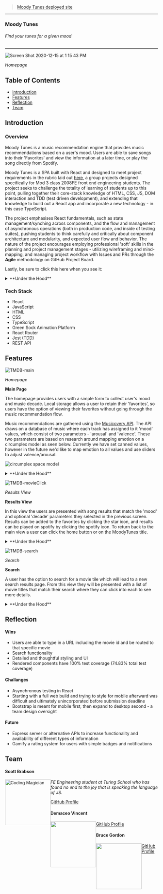 >[Moody Tunes deployed site](https://brabbuss.github.io/moodytunes/)

---

### Moody Tunes
###### Find your tunes for a given mood  

---

![Screen Shot 2020-12-15 at 1 15 43 PM](https://user-images.githubusercontent.com/67513823/102267812-aca02800-3ed7-11eb-9bef-f1bdc34d05a6.png)

*Homepage*


## Table of Contents
* [Introduction](#introduction)
* [Features](#features)
* [Reflection](#reflection)
* [Team](#team)


## Introduction

### Overview
Moody Tunes is a music recommendation engine that provides music recommendations based on a user's mood. Users are able to save songs into their 'Favorites' and view the information at a later time, or play the song directly from Spotify. 

Moody Tunes is a SPA built with React and designed to meet project requirements in the rubric laid out [here](https://frontend.turing.io/projects/module-3/stretch.html), a group projects designed specifically for Mod 3 class 2008FE front end engineering students. The project seeks to challenge the totality of learning of students up to this point, pulling together their core-stack knowledge of HTML, CSS, JS, DOM interaction and TDD (test driven development), and extending that knowledge to build out a React app and incorporate a new technology - in this case TypeScript.

The project emphasises React fundamentals, such as state management/synching across components, and the flow and management of asynchronous operations (both in production code, and inside of testing suites), pushing students to think carefully and critically about component architecture and modularity, and expected user flow and behavior. The nature of the project encourages employing professional 'soft' skills in the planning and project management stages - utilizing wireframing and mind-mapping, and managing project workflow with Issues and PRs through the **Agile** methodology on GitHub Project Board.

Lastly, be sure to click this here when you see it:
<details>
  <summary>**Under the Hood**</summary>
There's more info under here about the functionality being described!
</details>

### Tech Stack
* React
* JavaScript
* HTML
* CSS
* TypeScript
* Green Sock Animation Platform
* React Router
* Jest (TDD)
* REST API

## Features 

![TMDB-main](https://user-images.githubusercontent.com/67513823/102267276-e7559080-3ed6-11eb-957b-d1306d94a7e8.gif)

*Homepage*

**Main Page**

The homepage provides users with a simple form to collect user's mood and music decade. Local storage allows a user to retain their 'favorites', so users have the option of viewing their favorites without going through the music recommendation flow. 

Music recommendations are gathered using the [Musicovery API](http://b2b.musicovery.com/). The API draws on a database of music where each track has assigned to it 'mood' values, which consist of two parameters - 'arousal' and 'valence'. These two parameters are based on research around mapping emotion on a circumplex model as seen below. Currently we have set canned values, however in the future we'd like to map emotion to all values and use sliders to adjust valence/arousal.

![circumplex space model](https://user-images.githubusercontent.com/66697338/104362520-21fc1a00-54d1-11eb-9f31-b1e269504019.png)

<details>
  <summary>**Under the Hood**</summary>

---

The Homepage itself is housed in the React `<App />` component, as you might expect. To implement a multi-page experience, we implemented the `<BrowserRouter/>` and the components thereof that allowed linking/routing `<Link />`, `<NavLink />` and `<Route />`. 
  
With normal functionality, what ends up rendering on the homepage inside of `<App>` are two components. From 'top' to 'bottom':

```
<NavBar />       // Is always visible
<Form />         // A container for the Banner and MovieCard components

```

The `useEffect` hook is employed inside of the `<App/>` component to check local storage for user favorites. That data is an array of all of `favoriteSong` objects - that data is mapped over to create multiple `<Favorite />` components inside of `<FavoritesView />`

---

</details>

![TMDB-movieClick](https://user-images.githubusercontent.com/67513823/102267459-2b489580-3ed7-11eb-9a9d-c57958328c6e.gif)

*Results View*

**Results View** 

In this view the users are presented with song results that match the 'mood' and optional 'decade' parameters they selected in the previous screen. Results can be added to the favorites by clicking the star icon, and results can be played on spotify by clicking the spotify icon. To return back to the main view a user can click the home button or on the MoodyTunes title. 

<details>
  <summary>**Under the Hood**</summary>

---

The details page is nested in the React `<App />` component (inside of a Route component) with a dynamic route path parameter `/movies/:movie_id`. The movie id is pulled from the `props` of the corresponding movie poster that was clicked. The ID is bubbled up to App, at which point an API call is made to the proper endpoint (interpolating the ID) to retrieve that individual movie's information. The state of the `App` component is updated, at which point the `MovieDetails` component renders with the needed information. 
  
Server errors are handled with their own `Error` component page. There was a lot of missing data inside of the retrieved data. To provide a better user experience, budget information, if missing, was provided with a grooming utility that supplements missing information with a random budget. This allows full display of the UI and makes for a more robust UX. Original, ungroomed data can be used very easily by removing the grooming function.

On refresh or direct navigation, the page persists (except for strange behavior on the GH deploy page) by using information inside of the `match.params` object to grab the `movie_id` and use that to call the correct movie information as laid out in the first paragraph above.

---

</details>

![TMDB-search](https://user-images.githubusercontent.com/67513823/102267517-3f8c9280-3ed7-11eb-9193-1926d7d3f2a0.gif)

*Search*

**Search**

A user has the option to search for a movie tile which will lead to a new search results page. From this view they will be presented with a list of movie titles that match their search where they can click into each to see more details. 

<details>
  <summary>**Under the Hood**</summary>

---

Pleasantly simple to implement! Search functionality is a twofold process. The `NavBar` component is a class component, the only other one aside from `App` in the site. We required a class component to update the input field as the user types in a query - typing updates the value of the state of the `NavBar` component, which is then reflected on screen. Clicking the `Search` button bubbles up to `App` the string/movie title inside of the search input field. `App` uses the search input value to `.filter()` the current list of movies (as presented on the homepage) and then `.map()` over the results to populate the `SearchResults` component with `MovieCards` matching the search criteria.

---

</details>

## Reflection

#### Wins

* Users are able to type in a URL including the movie id and be routed to that specific movie
* Search functionality
* Detailed and thoughtful styling and UI
* Rendered components have 100% test coverage (74.83% total test coverage)

#### Challanges

* Asynchronous testing in React
* Starting with a full web build and trying to style for mobile afterward was difficult and ultimately unincorporated before submission deadline
* Bootstrap is meant for mobile first, then expand to desktop second - a team design oversight 

#### Future

* Express server or alternative APIs to increase functionality and availability of different types of information
* Gamify a rating system for users with simple badges and notifications


## Team

<h4>Scott Brabson</h4>
<img src="https://avatars1.githubusercontent.com/u/66697338?s=460&u=3d2e338fdeb625c1940a87b1cfdb7ba6e7d16c5c&v=4" alt="Coding Magician"
 width="150" height="auto" style="float: left" />

*FE Engineering student at Turing School who has found no end to the joy that is speaking the language of JS.*

[GitHub Profile](https://github.com/brabbuss)

<h4>Demaceo Vincent</h4>
<img src="" alt=""
 width="150" height="auto" style="float: left" />

[GitHub Profile](https://github.com/demaceo)

<h4>Bruce Gordon</h4>
<img src="" alt=""
 width="150" height="auto" style="float: left" />

[GitHub Profile](https://github.com/bruce-gordon)

